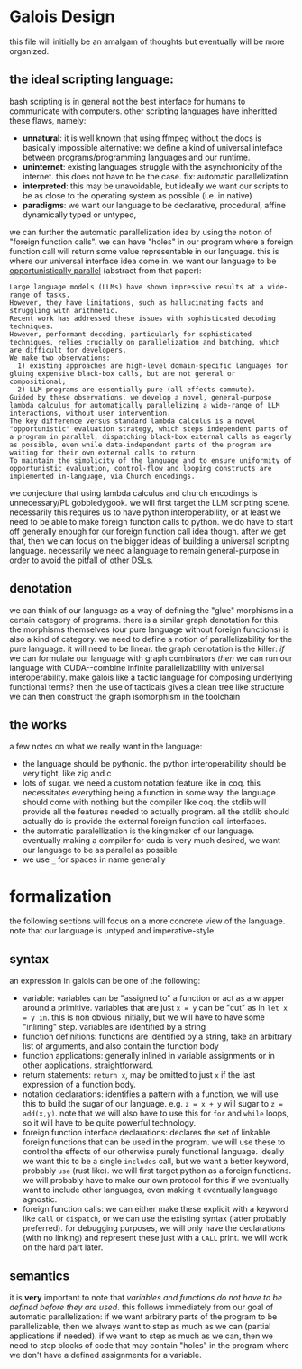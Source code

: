 # Galois Design

this file will initially be an amalgam of thoughts but eventually will be more organized.

## the ideal scripting language:

bash scripting is in general not the best interface for humans to communicate with computers.
other scripting languages have inheritted these flaws, namely:

- **unnatural**: it is well known that using ffmpeg without the docs is basically impossible
  alternative: we define a kind of universal inteface between
  programs/programming languages and our runtime.
- **uninternet**: existing languages struggle with the asynchronicity of the internet.
  this does not have to be the case. fix: automatic parallelization
- **interpreted**: this may be unavoidable, but ideally we want our scripts to be as close to
  the operating system as possible (i.e. in native)
- **paradigms**: we want our language to be declarative, procedural, affine dynamically typed or untyped,

we can further the automatic parallelization idea by using the notion of "foreign function calls".
we can have "holes" in our program where a foreign function call will return some value representable in
our language. this is where our universal interface idea come in. we want our language to be
[opportunistically parallel](https://arxiv.org/abs/2405.11361) (abstract from that paper):

```
Large language models (LLMs) have shown impressive results at a wide-range of tasks.
However, they have limitations, such as hallucinating facts and struggling with arithmetic.
Recent work has addressed these issues with sophisticated decoding techniques.
However, performant decoding, particularly for sophisticated techniques, relies crucially on parallelization and batching, which are difficult for developers.
We make two observations:
  1) existing approaches are high-level domain-specific languages for gluing expensive black-box calls, but are not general or compositional;
  2) LLM programs are essentially pure (all effects commute).
Guided by these observations, we develop a novel, general-purpose lambda calculus for automatically parallelizing a wide-range of LLM interactions, without user intervention.
The key difference versus standard lambda calculus is a novel "opportunistic" evaluation strategy, which steps independent parts of a program in parallel, dispatching black-box external calls as eagerly as possible, even while data-independent parts of the program are waiting for their own external calls to return.
To maintain the simplicity of the language and to ensure uniformity of opportunistic evaluation, control-flow and looping constructs are implemented in-language, via Church encodings.
```

we conjecture that using lambda calculus and church encodings is unnecessary/PL gobbledygook.
we will first target the LLM scripting scene. necessarily this requires us to have python interoperability, or at least we
need to be able to make foreign function calls to python. we do have to start off generally enough for our foreign function call idea though.
after we get that, then we can focus on the bigger ideas of building a universal scripting language.
necessarily we need a language to remain general-purpose in order to avoid the pitfall of other DSLs.

## denotation

we can think of our language as a way of defining the "glue" morphisms in a certain category of programs.
there is a similar graph denotation for this.
the morphisms themselves (our pure language without foreign functions) is also a kind of category.
we need to define a notion of parallelizability for the pure language. it will need to be linear.
the graph denotation is the killer: _if_ we can formulate our language with graph combinators _then_
we can run our language with CUDA--combine infinite parallelizability with universal interoperability.
make galois like a tactic language for composing underlying functional terms? then the use of tacticals gives a clean tree like structure
we can then construct the graph isomorphism in the toolchain

## the works

a few notes on what we really want in the language:

- the language should be pythonic. the python interoperability should be very tight, like zig and c
- lots of sugar. we need a custom notation feature like in coq.
  this necessitates everything being a function in some way.
  the language should come with nothing but the compiler like coq.
  the stdlib will provide all the features needed to actually program.
  all the stdlib should actually do is provide the external foreign function call interfaces.
- the automatic paralellization is the kingmaker of our language.
  eventually making a compiler for cuda is very much desired, we want our language to be
  as parallel as possible
- we use `_` for spaces in name generally

# formalization

the following sections will focus on a more concrete view of the language.
note that our language is untyped and imperative-style.

## syntax

an expression in galois can be one of the following:

- variable: variables can be "assigned to" a function or act as a wrapper around a primitive.
  variables that are just `x = y` can be "cut" as in `let x = y in`. this is non obvious initially,
  but we will have to have some "inlining" step. variables are identified by a string
- function definitions: functions are identified by a string, take an arbitrary list of arguments,
  and also contain the function body
- function applications: generally inlined in variable assignments or in other applications. straightforward.
- return statements: `return x`, may be omitted to just `x` if the last expression of a function body.
- notation declarations: identifies a pattern with a function, we will use this to build the sugar of our language.
  e.g. `z = x + y` will sugar to `z = add(x,y)`. note that we will also have to use this for `for` and `while` loops,
  so it will have to be quite powerful technology.
- foreign function interface declarations: declares the set of linkable foreign functions that can be used in the program.
  we will use these to control the effects of our otherwise purely functional language. ideally we want this to be a
  single `includes` call, but we want a better keyword, probably `use` (rust like). we will first target python as a foreign
  functions. we will probably have to make our own protocol for this if we eventually want to include other languages,
  even making it eventually language agnostic.
- foreign function calls: we can either make these explicit with a keyword like `call` or `dispatch`, or we can use the existing
  syntax (latter probably preferred). for debugging purposes, we will only have the declarations (with no linking) and represent these
  just with a `CALL` print. we will work on the hard part later.

## semantics

it is **very** important to note that _variables and functions do not have to be defined before they are used_.
this follows immediately from our goal of automatic parallelization:
if we want arbitrary parts of the program to be parallelizable, then we always want to step as much as we can
(partial applications if needed).
if we want to step as much as we can, then we need to step blocks of code that may contain "holes" in the program
where we don't have a defined assignments for a variable.
